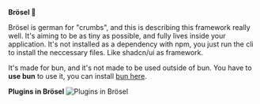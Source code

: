 **Brösel  🍞**

Brösel is german for "crumbs", and this is describing this framework really well. It's aiming to be as tiny as possible, and fully lives inside your application. It's not installed as a dependency with npm, you just run the cli to install the neccessary files. Like shadcn/ui as framework.

It's made for bun, and it's not made to be used outside of bun. You have to **use bun** to use it, you can install [bun here](https://bun.sh).

**Plugins in Brösel**
![Plugins in Brösel](https://github.com/user-attachments/assets/21db5a2c-da20-4fd3-a912-e35d34cd041f)
